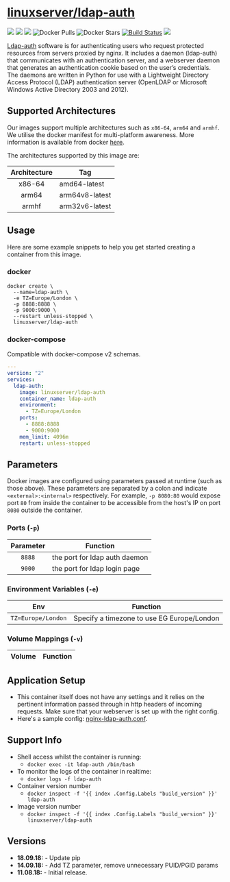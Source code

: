 # [linuxserver/ldap-auth](https://github.com/linuxserver/docker-ldap-auth)

[![](https://img.shields.io/discord/354974912613449730.svg?logo=discord&label=LSIO%20Discord&style=flat-square)](https://discord.gg/YWrKVTn)
[![](https://images.microbadger.com/badges/version/linuxserver/ldap-auth.svg)](https://microbadger.com/images/linuxserver/ldap-auth "Get your own version badge on microbadger.com")
[![](https://images.microbadger.com/badges/image/linuxserver/ldap-auth.svg)](https://microbadger.com/images/linuxserver/ldap-auth "Get your own version badge on microbadger.com")
![Docker Pulls](https://img.shields.io/docker/pulls/linuxserver/ldap-auth.svg)
![Docker Stars](https://img.shields.io/docker/stars/linuxserver/ldap-auth.svg)
[![Build Status](https://ci.linuxserver.io/buildStatus/icon?job=Docker-Pipeline-Builders/docker-ldap-auth/master)](https://ci.linuxserver.io/job/Docker-Pipeline-Builders/job/docker-ldap-auth/job/master/)
[![](https://lsio-ci.ams3.digitaloceanspaces.com/linuxserver/ldap-auth/latest/badge.svg)](https://lsio-ci.ams3.digitaloceanspaces.com/linuxserver/ldap-auth/latest/index.html)

[Ldap-auth](https://github.com/nginxinc/nginx-ldap-auth) software is for authenticating users who request protected resources from servers proxied by nginx. It includes a daemon (ldap-auth) that communicates with an authentication server, and a webserver daemon that generates an authentication cookie based on the user’s credentials. The daemons are written in Python for use with a Lightweight Directory Access Protocol (LDAP) authentication server (OpenLDAP or Microsoft Windows Active Directory 2003 and 2012).

## Supported Architectures

Our images support multiple architectures such as `x86-64`, `arm64` and `armhf`. We utilise the docker manifest for multi-platform awareness. More information is available from docker [here](https://github.com/docker/distribution/blob/master/docs/spec/manifest-v2-2.md#manifest-list). 

The architectures supported by this image are:

| Architecture | Tag |
| :----: | --- |
| x86-64 | amd64-latest |
| arm64 | arm64v8-latest |
| armhf | arm32v6-latest |


## Usage

Here are some example snippets to help you get started creating a container from this image.

### docker

```
docker create \
  --name=ldap-auth \
  -e TZ=Europe/London \
  -p 8888:8888 \
  -p 9000:9000 \
  --restart unless-stopped \
  linuxserver/ldap-auth
```


### docker-compose

Compatible with docker-compose v2 schemas.

```yaml
---
version: "2"
services:
  ldap-auth:
    image: linuxserver/ldap-auth
    container_name: ldap-auth
    environment:
      - TZ=Europe/London
    ports:
      - 8888:8888
      - 9000:9000
    mem_limit: 4096m
    restart: unless-stopped
```

## Parameters

Docker images are configured using parameters passed at runtime (such as those above). These parameters are separated by a colon and indicate `<external>:<internal>` respectively. For example, `-p 8080:80` would expose port `80` from inside the container to be accessible from the host's IP on port `8080` outside the container.

### Ports (`-p`)

| Parameter | Function |
| :----: | --- |
| `8888` | the port for ldap auth daemon |
| `9000` | the port for ldap login page |


### Environment Variables (`-e`)

| Env | Function |
| :----: | --- |
| `TZ=Europe/London` | Specify a timezone to use EG Europe/London |

### Volume Mappings (`-v`)

| Volume | Function |
| :----: | --- |


## Application Setup

- This container itself does not have any settings and it relies on the pertinent information passed through in http headers of incoming requests. Make sure that your webserver is set up with the right config.
- Here's a sample config: [nginx-ldap-auth.conf](https://github.com/nginxinc/nginx-ldap-auth/blob/master/nginx-ldap-auth.conf).



## Support Info

* Shell access whilst the container is running: 
  * `docker exec -it ldap-auth /bin/bash`
* To monitor the logs of the container in realtime: 
  * `docker logs -f ldap-auth`
* Container version number 
  * `docker inspect -f '{{ index .Config.Labels "build_version" }}' ldap-auth`
* Image version number
  * `docker inspect -f '{{ index .Config.Labels "build_version" }}' linuxserver/ldap-auth`

## Versions

* **18.09.18:** - Update pip
* **14.09.18:** - Add TZ parameter, remove unnecessary PUID/PGID params
* **11.08.18:** - Initial release.
